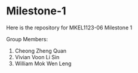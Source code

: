 # Milestone-1
Here is the repository for MKEL1123-06 Milestone 1

Group Members:
1. Cheong Zheng Quan
2. Vivian Voon Li Sin
3. William Mok Wen Leng
